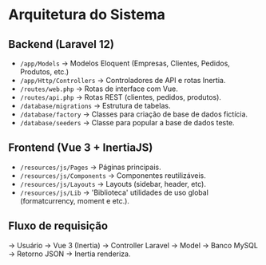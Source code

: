 # Arquitetura do Sistema

## Backend (Laravel 12)
- `/app/Models` -> Modelos Eloquent (Empresas, Clientes, Pedidos, Produtos, etc.)
- `/app/Http/Controllers` -> Controladores de API e rotas Inertia.
- `/routes/web.php` -> Rotas de interface com Vue.
- `/routes/api.php` -> Rotas REST (clientes, pedidos, produtos).
- `/database/migrations` -> Estrutura de tabelas.
- `/database/factory` -> Classes para criação de base de dados fictícia.
- `/database/seeders` -> Classe para popular a base de dados teste.

## Frontend (Vue 3 + InertiaJS)
- `/resources/js/Pages` -> Páginas principais.
- `/resources/js/Components` -> Componentes reutilizáveis.
- `/resources/js/Layouts` -> Layouts (sidebar, header, etc).
- `/resources/js/Lib` -> 'Biblioteca' utilidades de uso global (formatcurrency, moment e etc.).

## Fluxo de requisição
-> Usuário -> Vue 3 (Inertia) -> Controller Laravel -> Model -> Banco MySQL -> Retorno JSON -> Inertia renderiza.